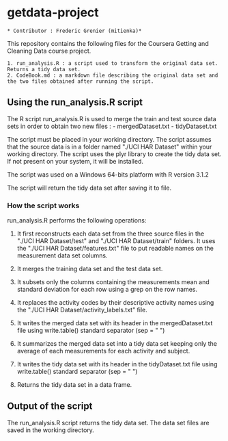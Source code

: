 # getdata-project
	* Contributor : Frederic Grenier (mitienka)* 

This repository contains the following files for the Coursera Getting and Cleaning Data course project.

	1. run_analysis.R : a script used to transform the original data set. Returns a tidy data set.
	2. CodeBook.md : a markdown file describing the original data set and the two files obtained after running the script.




## Using the run_analysis.R script

The R script run_analysis.R is used to merge the train and test source data sets in order to obtain two new files :
	- mergedDataset.txt
	- tidyDataset.txt
	
The script must be placed in your working directory.
The script assumes that the source data is in a folder named  "./UCI HAR Dataset" within your working directory.
The script uses the plyr library to create the tidy data set. If not present on your system, it will be installed.

The script was used on a Windows 64-bits platform with R version 3.1.2

The script will return the tidy data set after saving it to file.

### How the script works

run_analysis.R performs the following operations:

1. It first reconstructs each data set from the three source files in the "./UCI HAR Dataset/test" and "./UCI HAR Dataset/train" folders.
It uses the "./UCI HAR Dataset/features.txt" file to put readable names on the measurement data set columns.

2. It merges the training data set and the test data set.

3. It subsets only the columns containing the measurements mean and standard deviation for each row using a grep on the row names.

4. It replaces the activity codes by their descriptive activity names using the "./UCI HAR Dataset/activity_labels.txt" file.

5. It writes the merged data set with its header in the mergedDataset.txt file using write.table() standard separator (sep = " ") 

6. It summarizes the merged data set into a tidy data set keeping only the average of each measurements for each activity and subject.

7. It writes the tidy data set with its header in the tidyDataset.txt file using write.table() standard separator (sep = " ") 

8. Returns the tidy data set in a data frame.



## Output of the script

The run_analysis.R script returns the tidy data set. The data set files are saved in the working directory.
